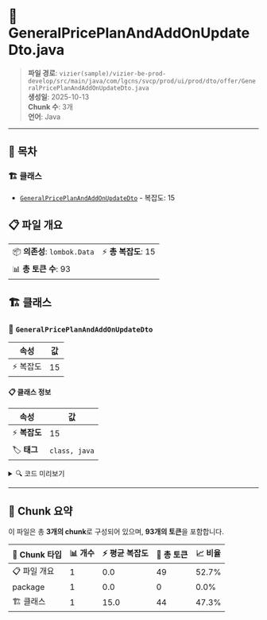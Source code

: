 # 📄 GeneralPricePlanAndAddOnUpdateDto.java

> **파일 경로**: `vizier(sample)/vizier-be-prod-develop/src/main/java/com/lgcns/svcp/prod/ui/prod/dto/offer/GeneralPricePlanAndAddOnUpdateDto.java`  
> **생성일**: 2025-10-13  
> **Chunk 수**: 3개  
> **언어**: Java
---

## 📑 목차

### 🏗️ 클래스
- [`GeneralPricePlanAndAddOnUpdateDto`](#class-generalpriceplanandaddonupdatedto) - 복잡도: 15

## 📋 파일 개요

| | |
|--|--|
| 📦 **의존성**: `lombok.Data` | ⚡ **총 복잡도**: 15 |
| 📊 **총 토큰 수**: 93 |  |



## 🏗️ 클래스

### <a id="class-generalpriceplanandaddonupdatedto"></a>🎯 `GeneralPricePlanAndAddOnUpdateDto`

| 속성 | 값 |
|------|----|
| ⚡ 복잡도 | 15 |



#### 📋 클래스 정보

| 속성 | 값 |
|------|----|
| ⚡ **복잡도** | 15 || 📍 **라인 범위** | 6-6 |
| 🏷️ **태그** | `class, java` |

<details>
<summary>🔍 코드 미리보기</summary>

```java
public class GeneralPricePlanAndAddOnUpdateDto {
	private String type;
	private String prodUuid;
	private String prodCd;
	private String prodNm;
	private String prodKdCd;
	private String custKdCd;
	private String prodAgeDivsCd;
	private String prodValdStrtDtm;
	private String prodValdEndDtm;
	private String saleValdStrtDtm;
	private String saleValdEndDtm;
	private String prodOvwDesc;
	private String duplTrgtUuid;
}...
```

**Chunk 정보**
- 🆔 **ID**: `5b982cbd108b`
- 📍 **라인**: 6-6
- 📊 **토큰**: 44
- 🏷️ **태그**: `class, java`

</details>

---





## 🧩 Chunk 요약

이 파일은 총 **3개의 chunk**로 구성되어 있으며, **93개의 토큰**을 포함합니다.

| 🧩 Chunk 타입 | 📊 개수 | ⚡ 평균 복잡도 | 📝 총 토큰 | 📈 비율 |
|---------------|--------|-------------|----------|--------|
| 📋 파일 개요 | 1 | 0.0 | 49 | 52.7% |
| package | 1 | 0.0 | 0 | 0.0% |
| 🏗️ 클래스 | 1 | 15.0 | 44 | 47.3% |

